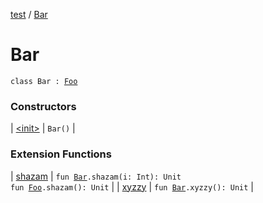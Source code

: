 [test](../../index.md) / [Bar](./index.md)

# Bar

`class Bar : `[`Foo`](../-foo/index.md)

### Constructors

| [&lt;init&gt;](-init-.md) | `Bar()` |

### Extension Functions

| [shazam](../shazam.md) | `fun `[`Bar`](./index.md)`.shazam(i: Int): Unit`<br/>`fun `[`Foo`](../-foo/index.md)`.shazam(): Unit` |
| [xyzzy](../xyzzy.md) | `fun `[`Bar`](./index.md)`.xyzzy(): Unit` |


